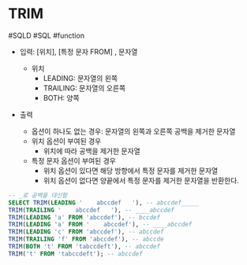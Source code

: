 # TRIM

#SQLD #SQL #function

- 입력: \[위치], \[특정 문자 FROM] , 문자열
  - 위치
    - LEADING: 문자열의 왼쪽
    - TRAILING: 문자열의 오른쪽
    - BOTH: 양쪽

- 출력
  - 옵션이 하나도 없는 경우: 문자열의 왼쪽과 오른쪽 공백을 제거한 문자열
  - 위치 옵션이 부여된 경우
    - 위치에 따라 공백을 제거한 문자열
  - 특정 문자 옵션이 부여된 경우
    - 위치 옵션이 있다면 해당 방향에서 특정 문자를 제거한 문자열
    - 위치 옵션이 없다면 양끝에서 특정 문자를 제거한 문자열을 반환한다.

```SQL
-- _로 공백을 대신함
SELECT TRIM(LEADING '    abccdef   '), -- abccdef_____   
TRIM(TRAILING '    abccdef   '), -- ____abccdef
TRIM(LEADING 'a' FROM 'abccdef'), -- bccdef
TRIM(LEADING 'a' FROM '    abccdef'), -- ____abccdef
TRIM(LEADING 'c' FROM 'abccdef'), -- abccdef
TRIM(TRAILING 'f' FROM 'abccdef'), -- abccde
TRIM(BOTH 't' FROM 'tabccdeft'), -- abccdef
TRIM('t' FROM 'tabccdeft'); -- abccdef
```
